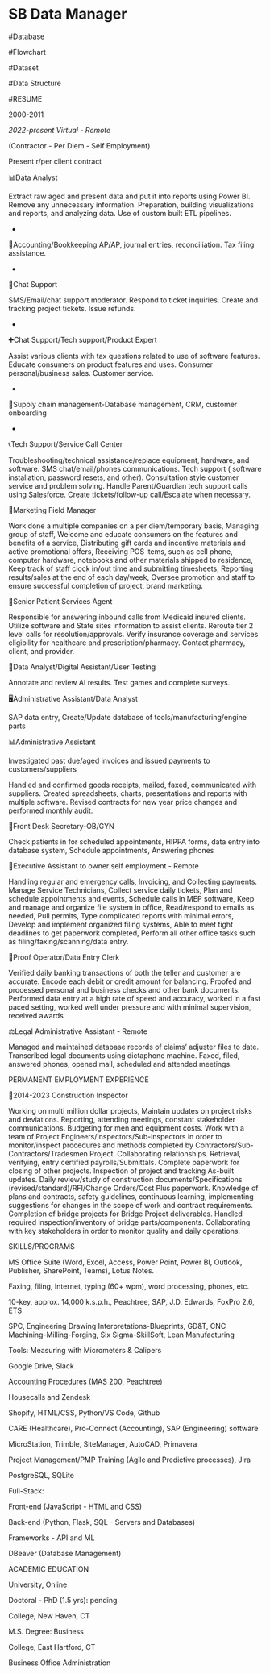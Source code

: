 # SB Data Manager

#Database

#Flowchart

#Dataset

#Data Structure


#RESUME


2000-2011

*2022-present Virtual - Remote*

(Contractor - Per Diem - Self Employment)

Present r/per client contract 


📊Data Analyst

Extract raw aged and present data and put it into reports using Power BI.  Remove any unnecessary information.  Preparation, building visualizations and reports, and analyzing data.  Use of custom built ETL pipelines.

-

📒Accounting/Bookkeeping 
AP/AP, journal entries, reconciliation. Tax filing assistance.

-

📨Chat Support

SMS/Email/chat support moderator. Respond to ticket inquiries. Create and tracking project tickets. Issue refunds.

-

➕️Chat Support/Tech support/Product Expert

Assist various clients with tax questions related to use of software features. Educate consumers on product features and uses. Consumer personal/business sales. Customer service.

-

🔢Supply chain management-Database management, CRM, customer onboarding

-

📞Tech Support/Service Call Center

Troubleshooting/technical assistance/replace equipment, hardware, and software. SMS chat/email/phones communications. Tech support ( software installation,  password resets, and other). Consultation style customer service and problem solving. Handle Parent/Guardian tech support calls using Salesforce. Create tickets/follow-up call/Escalate when necessary.


📢Marketing Field Manager 

Work done a multiple companies on a per diem/temporary basis, Managing group of staff, Welcome and educate consumers on the features and benefits of a service, Distributing gift cards and incentive materials and active promotional offers, Receiving POS items, such as cell phone, computer hardware, notebooks and other materials shipped to residence, Keep track of staff clock in/out time and submitting timesheets, Reporting results/sales at the end of each day/week, Oversee promotion and staff to ensure successful completion of project, brand marketing.


🏥Senior Patient Services Agent

Responsible for answering inbound calls from Medicaid insured clients. Utilize software and State sites information to assist clients. Reroute tier 2 level calls for resolution/approvals. Verify insurance coverage and services eligibility for healthcare and prescription/pharmacy. Contact pharmacy, client, and provider.


📝Data Analyst/Digital Assistant/User Testing

Annotate and review AI results. Test games and complete surveys.


🖥Administrative Assistant/Data Analyst

SAP data entry, Create/Update database of tools/manufacturing/engine parts


📊Administrative Assistant 

Investigated past due/aged invoices and issued payments to customers/suppliers

Handled and confirmed goods receipts, mailed, faxed, communicated with suppliers. Created spreadsheets, charts, presentations and reports with multiple software. Revised contracts for new year price changes and performed monthly audit.


🏨Front Desk Secretary-OB/GYN

Check patients in for scheduled appointments, HIPPA forms, data entry into database system, Schedule appointments, Answering phones


🧰Executive Assistant to owner self employment - Remote

Handling regular and emergency calls, Invoicing, and Collecting payments.  Manage Service Technicians, Collect service daily tickets, Plan and schedule appointments and events, Schedule calls in MEP software, Keep and manage and organize file system in office, Read/respond to emails as needed, Pull permits, Type complicated reports with minimal errors, Develop and implement organized filing systems, Able to meet tight deadlines to get paperwork completed, Perform all other office tasks such as filing/faxing/scanning/data entry.


🏦Proof Operator/Data Entry Clerk

Verified daily banking transactions of both the teller and customer are accurate. Encode each debit or credit amount for balancing. Proofed and processed personal and business checks and other bank documents. Performed data entry at a high rate of speed and accuracy, worked in a fast paced setting, worked well under pressure and with minimal supervision, received awards


⚖️Legal Administrative Assistant - Remote

Managed and maintained database records of claims’ adjuster files to date. Transcribed legal documents using dictaphone machine. Faxed, filed, answered phones, opened mail, scheduled and attended meetings.


PERMANENT EMPLOYMENT EXPERIENCE

🦺2014-2023 Construction Inspector 

Working on multi million dollar projects, Maintain updates on project risks and deviations. Reporting, attending meetings, constant stakeholder communications. Budgeting for men and equipment costs. Work with a team of Project Engineers/Inspectors/Sub-inspectors in order to monitor/inspect procedures and methods completed by Contractors/Sub-Contractors/Tradesmen Project. Collaborating relationships. Retrieval, verifying, entry certified payrolls/Submittals. Complete paperwork for closing of other projects. Inspection of project and tracking As-built updates. Daily review/study of construction documents/Specifications (revised/standard)/RFI/Change Orders/Cost Plus paperwork.  Knowledge of plans and contracts, safety guidelines, continuous learning, implementing suggestions for changes in the scope of work and contract requirements. Completion of bridge projects for Bridge Project deliverables. Handled required inspection/inventory of bridge parts/components. Collaborating with key stakeholders in order to monitor quality and daily operations.


SKILLS/PROGRAMS

MS Office Suite (Word, Excel, Access, Power Point, Power BI, Outlook, Publisher, SharePoint, Teams), Lotus Notes.

Faxing, filing, Internet, typing (60+ wpm), word processing, phones, etc.

10-key, approx. 14,000 k.s.p.h., Peachtree, SAP, J.D. Edwards, FoxPro 2.6, ETS

SPC, Engineering Drawing Interpretations-Blueprints, GD&T, CNC Machining-Milling-Forging, Six Sigma-SkillSoft, Lean Manufacturing

Tools:  Measuring with Micrometers & Calipers

Google Drive, Slack

Accounting Procedures (MAS 200, Peachtree)

Housecalls and Zendesk

Shopify, HTML/CSS, Python/VS Code, Github

CARE (Healthcare), Pro-Connect (Accounting), SAP (Engineering) software

MicroStation, Trimble, SiteManager, AutoCAD, Primavera 

Project Management/PMP Training (Agile and Predictive processes), Jira

PostgreSQL, SQLite

Full-Stack:

Front-end (JavaScript - HTML and CSS)

Back-end (Python, Flask, SQL - Servers and Databases)

Frameworks - API and ML

DBeaver (Database Management)


ACADEMIC EDUCATION


University, Online

Doctoral - PhD (1.5 yrs):  pending


College, New Haven, CT

M.S. Degree:  Business


College, East Hartford, CT

Business Office Administration
